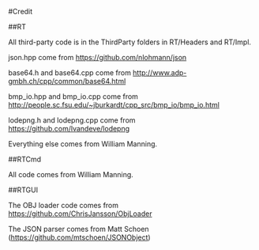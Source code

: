 


#Credit

##RT

All third-party code is in the ThirdParty folders in RT/Headers and RT/Impl.

json.hpp come from https://github.com/nlohmann/json

base64.h and base64.cpp come from http://www.adp-gmbh.ch/cpp/common/base64.html

bmp_io.hpp and bmp_io.cpp come from http://people.sc.fsu.edu/~jburkardt/cpp_src/bmp_io/bmp_io.html

lodepng.h and lodepng.cpp come from https://github.com/lvandeve/lodepng

Everything else comes from William Manning.

##RTCmd

All code comes from William Manning.

##RTGUI

The OBJ loader code comes from https://github.com/ChrisJansson/ObjLoader

The JSON parser comes from Matt Schoen (https://github.com/mtschoen/JSONObject)